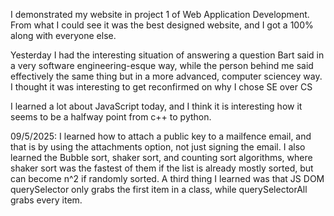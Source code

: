 I demonstrated my website in project 1 of Web Application Development. From what I could see it was the best designed website, and I got a 100% along with everyone else.

Yesterday I had the interesting situation of answering a question Bart said in a very software engineering-esque way, while the person behind me said effectively the same thing but in a more advanced, computer sciencey way. I thought it was interesting to get reconfirmed on why I chose SE over CS

I learned a lot about JavaScript today, and I think it is interesting how it seems to be a halfway point from c++ to python.

09/5/2025: I learned how to attach a public key to a mailfence email, and that is by using the attachments option, not just signing the email. I also learned the Bubble sort, shaker sort, and counting sort algorithms, where shaker sort was the fastest of them if the list is already mostly sorted, but can become n^2 if randomly sorted. A third thing I learned was that JS DOM querySelector only grabs the first item in a class, while querySelectorAll grabs every item.
